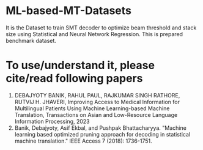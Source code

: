 # ML-based-MT-Datasets
It is the Dataset to train SMT decoder to optimize beam threshold and stack size using Statistical and Neural Network Regression.
This is prepared benchmark dataset.

# To use/understand it, please cite/read following papers
1. DEBAJYOTY BANIK, RAHUL PAUL, RAJKUMAR SINGH RATHORE, RUTVIJ H. JHAVERI, Improving Access to Medical Information for Multilingual Patients Using Machine Learning-based Machine Translation, Transactions on Asian and Low-Resource Language Information Processing, 2023
2. Banik, Debajyoty, Asif Ekbal, and Pushpak Bhattacharyya. "Machine learning based optimized pruning approach for decoding in statistical machine translation." IEEE Access 7 (2018): 1736-1751.
